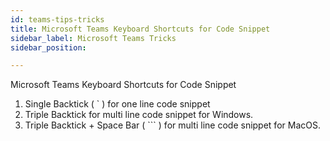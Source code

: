 ```yaml
---
id: teams-tips-tricks
title: Microsoft Teams Keyboard Shortcuts for Code Snippet
sidebar_label: Microsoft Teams Tricks
sidebar_position: 

---
```

Microsoft Teams Keyboard Shortcuts for Code Snippet

1. Single Backtick ( \` ) for one line code snippet
2. Triple Backtick for multi line code snippet for Windows.
3. Triple Backtick + Space Bar ( \`\`\`  ) for multi line code snippet for MacOS.